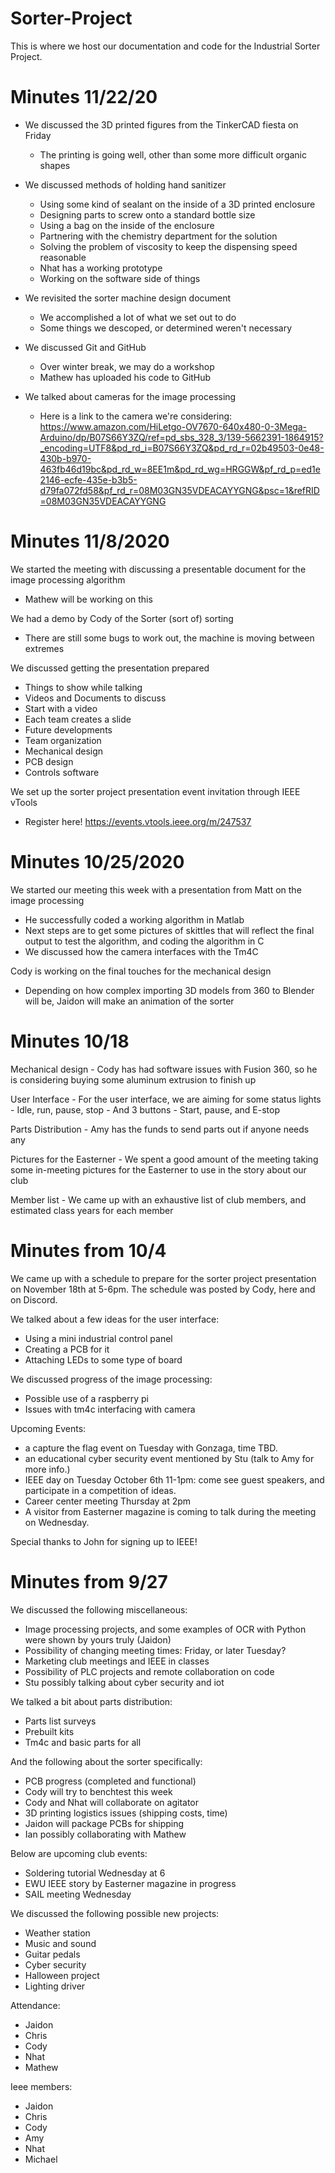 # Sorter-Project
This is where we host our documentation and code for the Industrial Sorter Project.

# Minutes 11/22/20

- We discussed the 3D printed figures from the TinkerCAD fiesta on Friday
    - The printing is going well, other than some more difficult organic shapes

- We discussed methods of holding hand sanitizer
    - Using some kind of sealant on the inside of a 3D printed enclosure
    - Designing parts to screw onto a standard bottle size
    - Using a bag on the inside of the enclosure
    - Partnering with the chemistry department for the solution
    - Solving the problem of viscosity to keep the dispensing speed reasonable
    - Nhat has a working prototype
    - Working on the software side of things

- We revisited the sorter machine design document
    - We accomplished a lot of what we set out to do
    - Some things we descoped, or determined weren't necessary

- We discussed Git and GitHub
    - Over winter break, we may do a workshop
    - Mathew has uploaded his code to GitHub

- We talked about cameras for the image processing
    - Here is a link to the camera we're considering:
        https://www.amazon.com/HiLetgo-OV7670-640x480-0-3Mega-Arduino/dp/B07S66Y3ZQ/ref=pd_sbs_328_3/139-5662391-1864915?_encoding=UTF8&pd_rd_i=B07S66Y3ZQ&pd_rd_r=02b49503-0e48-430b-b970-463fb46d19bc&pd_rd_w=8EE1m&pd_rd_wg=HRGGW&pf_rd_p=ed1e2146-ecfe-435e-b3b5-d79fa072fd58&pf_rd_r=08M03GN35VDEACAYYGNG&psc=1&refRID=08M03GN35VDEACAYYGNG


# Minutes 11/8/2020

We started the meeting with discussing a presentable document for the image processing algorithm
- Mathew will be working on this

We had a demo by Cody of the Sorter (sort of) sorting
- There are still some bugs to work out, the machine is moving between extremes

We discussed getting the presentation prepared
- Things to show while talking
- Videos and Documents to discuss
- Start with a video
- Each team creates a slide
- Future developments
- Team organization
- Mechanical design
- PCB design
- Controls software

We set up the sorter project presentation event invitation through IEEE vTools
- Register here! https://events.vtools.ieee.org/m/247537 


# Minutes 10/25/2020

We started our meeting this week with a presentation from Matt on the image processing
- He successfully coded a working algorithm in Matlab
- Next steps are to get some pictures of skittles that will reflect the final output to test the algorithm, and coding the algorithm in C
- We discussed how the camera interfaces with the Tm4C

Cody is working on the final touches for the mechanical design
- Depending on how complex importing 3D models from 360 to Blender will be, Jaidon will make an animation of the sorter


# Minutes 10/18

Mechanical design
    - Cody has had software issues with Fusion 360, so he is considering buying some aluminum extrusion to finish up

User Interface
    - For the user interface, we are aiming for some status lights
        - Idle, run, pause, stop
    - And 3 buttons
        - Start, pause, and E-stop

Parts Distribution
    - Amy has the funds to send parts out if anyone needs any

Pictures for the Easterner
    - We spent a good amount of the meeting taking some in-meeting pictures for the Easterner to use in the story about our club

Member list
    - We came up with an exhaustive list of club members, and estimated class years for each member


# Minutes from 10/4
We came up with a schedule to prepare for the sorter project presentation on November 18th at 5-6pm. The schedule was posted by Cody, here and on Discord.

We talked about a few ideas for the user interface:
- Using a mini industrial control panel
- Creating a PCB for it
- Attaching LEDs to some type of board

We discussed progress of the image processing:
- Possible use of a raspberry pi
- Issues with tm4c interfacing with camera

Upcoming Events:
- a capture the flag event on Tuesday with Gonzaga, time TBD.
- an educational cyber security event mentioned by Stu (talk to Amy for more info.)
- IEEE day on Tuesday October 6th 11-1pm: come see guest speakers, and participate in a competition of ideas.
- Career center meeting Thursday at 2pm
- A visitor from Easterner magazine is coming to talk during the meeting on Wednesday.

Special thanks to John for signing up to IEEE!



# Minutes from 9/27
We discussed the following miscellaneous:
* Image processing projects, and some examples of OCR with Python were shown by yours truly (Jaidon)
* Possibility of changing meeting times: Friday, or later Tuesday?
* Marketing club meetings and IEEE in classes
* Possibility of PLC projects and remote collaboration on code
* Stu possibly talking about cyber security and iot

We talked a bit about parts distribution:
* Parts list surveys
* Prebuilt kits
* Tm4c and basic parts for all

And the following about the sorter specifically:
* PCB progress (completed and functional)
* Cody will try to benchtest this week
* Cody and Nhat will collaborate on agitator
* 3D printing logistics issues (shipping costs, time)
* Jaidon will package PCBs for shipping
* Ian possibly collaborating with Mathew

Below are upcoming club events:
* Soldering tutorial Wednesday at 6
* EWU IEEE story by Easterner magazine in progress
* SAIL meeting Wednesday

We discussed the following possible new projects:
* Weather station
* Music and sound
* Guitar pedals
* Cyber security
* Halloween project
* Lighting driver

Attendance:
* Jaidon
* Chris
* Cody
* Nhat
* Mathew

Ieee members:
* Jaidon
* Chris
* Cody
* Amy
* Nhat
* Michael
